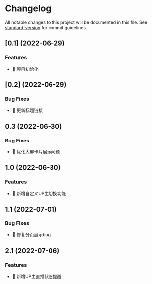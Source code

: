 # Changelog

All notable changes to this project will be documented in this file. See [standard-version](https://github.com/conventional-changelog/standard-version) for commit guidelines.

## [0.1] (2022-06-29)

### Features

- 🚀 项目初始化

## [0.2] (2022-06-29)

### Bug Fixes

- 🧩 更新标题链接

## 0.3 (2022-06-30)

### Bug Fixes

- 🧩 优化大屏卡片展示问题

## 1.0 (2022-06-30)

### Features

- 🚀 新增自定义UP主切换功能

## 1.1 (2022-07-01)

### Bug Fixes

- 🧩 修复分页展示bug

## 2.1 (2022-07-06)

### Features

- 🚀 新增UP主直播状态提醒

